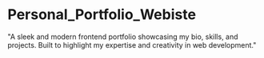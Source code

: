 # Personal_Portfolio_Webiste
"A sleek and modern frontend portfolio showcasing my bio, skills, and projects. Built to highlight my expertise and creativity in web development."
